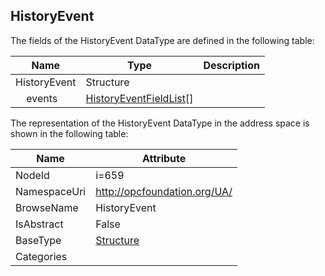 <!-- datatype -->
## HistoryEvent
  
<!-- end of description -->
The fields of the HistoryEvent DataType are defined in the following table:  

|Name|Type|Description|
|---|---|---|
|HistoryEvent|Structure||
|&nbsp;&nbsp;&nbsp;&nbsp;events|[HistoryEventFieldList](../../DataTypes/HistoryEventFieldList/readme.md)[]||

The representation of the HistoryEvent DataType in the address space is shown in the following table:  

|Name|Attribute|
|---|---|
|NodeId|i=659|
|NamespaceUri|http://opcfoundation.org/UA/|
|BrowseName|HistoryEvent|
|IsAbstract|False|
|BaseType|[Structure](../../DataTypes/Structure/readme.md)|
|Categories||

